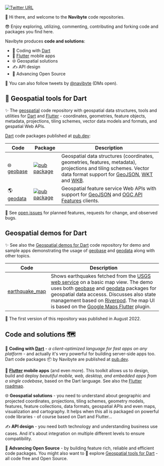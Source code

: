 [![Twitter URL](https://img.shields.io/twitter/url/https/twitter.com/navibyte.svg?style=social&label=Follow%20%40navibyte)](https://twitter.com/navibyte)

👋 Hi there, and welcome to the **Navibyte** code repositories.

😎 Enjoy exploring, utilizing, commenting, contributing and forking code and
packages you find here. 

Navibyte produces **code and solutions**:

* 🎯 Coding with [Dart](https://dart.dev/)
* 💙 [Flutter](https://flutter.dev/) mobile apps
* 🌐 Geospatial solutions
* ✍️ API design
* 📝 Advancing Open Source

📡 You can also follow tweets by [@navibyte](https://twitter.com/navibyte) (DMs open).

## :compass: Geospatial tools for Dart

✨ The [geospatial](https://github.com/navibyte/geospatial) code repository with
geospatial data structures, tools and utilities for [Dart](https://dart.dev/)
and [Flutter](https://flutter.dev/) - coordinates, geometries, feature objects,
metadata, projections, tiling schemes, vector data models and formats, and 
gespatial Web APIs.

[Dart](https://dart.dev/) code packages published at 
[pub.dev](https://pub.dev/publishers/navibyte.com/packages):

Code           | Package | Description 
-------------- | --------| -----------
:globe_with_meridians: [geobase](https://github.com/navibyte/geospatial/tree/main/dart/geobase) | [![pub package](https://img.shields.io/pub/v/geobase.svg)](https://pub.dev/packages/geobase) | Geospatial data structures (coordinates, geometries, features, metadata), projections and tiling schemes. Vector data format support for [GeoJSON](https://geojson.org/), [WKT](https://en.wikipedia.org/wiki/Well-known_text_representation_of_geometry) and [WKB](https://en.wikipedia.org/wiki/Well-known_text_representation_of_geometry#Well-known_binary).
:earth_americas: [geodata](https://github.com/navibyte/geospatial/tree/main/dart/geodata) | [![pub package](https://img.shields.io/pub/v/geodata.svg)](https://pub.dev/packages/geodata) | Geospatial feature service Web APIs with support for [GeoJSON](https://geojson.org/) and [OGC API Features](https://ogcapi.ogc.org/features/) clients.

🧩 See [open issues](https://github.com/navibyte/geospatial/issues) for planned features, requests for change, and observed bugs. 

## Geospatial demos for Dart

✨ See also the
[Geospatial demos for Dart](https://github.com/navibyte/geospatial_demos) code
repository for demo and sample apps demonstrating the usage of
[geobase](https://pub.dev/packages/geobase) and
[geodata](https://pub.dev/packages/geodata) along with other topics.

Code          | Description 
------------- | -----------
[earthquake_map](https://github.com/navibyte/geospatial_demos/tree/main/earthquake_map) | Shows earthquakes fetched from the [USGS web service](https://earthquake.usgs.gov/earthquakes/feed/) on a basic map view. The demo uses both [geobase](https://pub.dev/packages/geobase) and [geodata](https://pub.dev/packages/geodata) packages for geospatial data accesss. Discusses also state management based on [Riverpod](https://riverpod.dev/). The map UI is based on the [Google Maps Flutter](https://pub.dev/packages/google_maps_flutter) plugin.

📅 The first version of this repository was published in August 2022.

## Code and solutions 🗺️

🎯 **Coding with [Dart](https://dart.dev/)** - 
*a client-optimized language for fast apps on any platform* - and actually it's
very powerful for building server-side apps too. Dart code packages 📦 by
Navibyte are published at
[pub.dev](https://pub.dev/publishers/navibyte.com/packages).

💙 **[Flutter](https://flutter.dev/) mobile apps** (and even more). This toolkit
allows us to design, build and deploy
*beautiful mobile, web, desktop, and embedded apps from a single codebase*,
based on the Dart language. See also the
[Flutter roadmap](https://github.com/flutter/flutter/wiki/Roadmap).

🌐 **Geospatial solutions** - you need to understand about geographic and
projected coordinates, projections, tiling schemes, geometry models, features,
feature collections, data formats, geospatial APIs and even maps, visualization
and cartography. It helps when this all is packaged on powerful code libraries -
of course based on Dart and Flutter... 

✍️ **API design** - you need both technology and understanding business use
cases. And it's about integration on multiple different levels to ensure
compatibility. 

📝 **Advancing Open Source** - by building feature rich, reliable and efficient
code packages. You might also want to 🔭 explore 
[Geospatial tools for Dart](https://github.com/navibyte/geospatial) - all code
free and Open Source.
